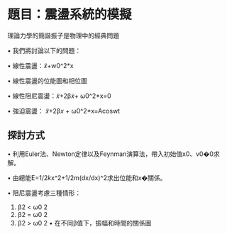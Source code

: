 題目：震盪系統的模擬
============

理論力學的簡諧振子是物理中的經典問題 

• 我們將討論以下的問題： 

• 線性震盪：𝑥̈+w0^2*x

• 線性震盪的位能圖和相位圖 

• 線性阻尼震盪：𝑥̈+2β𝑥̇+ ω0^2*x=0

• 強迫震盪： 𝑥̈+2β𝑥 + ω0^2*x=Acoswt



探討方式
------------

• 利用Euler法、Newton定律以及Feynman演算法，帶入初始值x0、v0�0求解。 

• 由總能E=1/2*k*x^2+1/2m(dx/dx)^2求出位能和x�關係。 

• 阻尼震盪考慮三種情形： 
1. β2 < ω0
2 
2. β2 = ω0
2 
3. β2 > ω0
2 
• 在不同β值下，振幅和時間的關係圖
